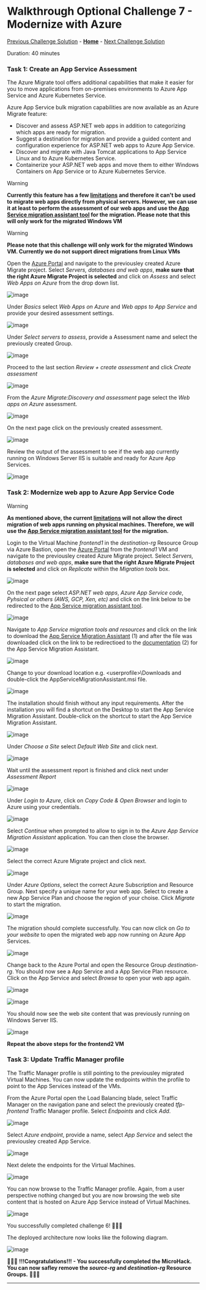 # Walkthrough Optional Challenge 7 - Modernize with Azure

[Previous Challenge Solution](../challenge-06/solution-06.md) - **[Home](../../Readme.md)** - [Next Challenge Solution](../challenge-08/solution-08.md)

Duration: 40 minutes


### **Task 1: Create an App Service Assessment**

The Azure Migrate tool offers additional capabilities that make it easier for you to move applications from on-premises environments to Azure App Service and Azure Kubernetes Service.

Azure App Service bulk migration capabilities are now available as an Azure Migrate feature:

* Discover and assess ASP.NET web apps in addition to categorizing which apps are ready for migration.
* Suggest a destination for migration and provide a guided content and configuration experience for ASP.NET web apps to Azure App Service.
* Discover and migrate with Java Tomcat applications to App Service Linux and to Azure Kubernetes Service.
* Containerize your ASP.NET web apps and move them to either Windows Containers on App Service or to Azure Kubernetes Service.

> [!WARNING]
> **Currently this feature has a few [limitations](https://learn.microsoft.com/en-us/azure/migrate/concepts-migration-webapps#limitations) and therefore it can't be used to migrate web apps directly from physical servers. However, we can use it at least to perform the assessment of our web apps and use the [App Service migration assistant tool](https://learn.microsoft.com/en-us/azure/app-service/app-service-asp-net-migration) for the migration. Please note that this will only work for the migrated Windows VM**

> [!WARNING]
> **Please note that this challenge will only work for the migrated Windows VM. Currently we do not support direct migrations from Linux VMs**

Open the [Azure Portal](https://portal.azure.com) and navigate to the previousley created Azure Migrate project. Select *Servers, databases and web apps*, **make sure that the right Azure Migrate Project is selected** and click on *Assess* and select *Web Apps on Azure* from the drop down list.

![image](./img/appservice1.png)

Under *Basics* select *Web Apps on Azure* and *Web apps to App Service* and provide your desired assessment settings.

![image](./img/appservice2.png)

Under *Select servers to assess*, provide a Assessment name and select the previously created Group.

![image](./img/appservice3.png)

Proceed to the last section *Review + create assessment* and click *Create assessment*

![image](./img/appservice4.png)

From the *Azure Migrate:Discovery and assessment* page select the *Web apps on Azure* assessment.

![image](./img/appservice5.png)

On the next page click on the previously created assessment.

![image](./img/appservice6.png)

Review the output of the assessment to see if the web app currently running on Windows Server IIS is suitable and ready for Azure App Services.

![image](./img/appservice7.png)

### **Task 2: Modernize web app to Azure App Service Code**

> [!WARNING]
> **As mentioned above, the current [limitations](https://learn.microsoft.com/en-us/azure/migrate/concepts-migration-webapps#limitations) will not allow the direct migration of web apps running on physical machines. Therefore, we will use the [App Service migration assistant tool](https://learn.microsoft.com/en-us/azure/app-service/app-service-asp-net-migration) for the migration.**


Login to the Virtual Machine *frontend1* in the *destination-rg* Resource Group via Azure Bastion, open the [Azure Portal](https://portal.azure.com) from the *frontend1* VM and navigate to the previousley created Azure Migrate project. Select *Servers, databases and web apps*, **make sure that the right Azure Migrate Project is selected** and click on *Replicate* within the *Migration tools* box.

![image](./img/modernize1.png)

On the next page select *ASP.NET web apps*, *Azure App Service code*, *Pyhsical or others (AWS, GCP, Xen, etc)* and click on the link below to be redirected to the [App Service migration assistant tool](https://learn.microsoft.com/en-us/azure/app-service/app-service-asp-net-migration).

![image](./img/modernize2.png)

Navigate to *App Service migration tools and resources* and click on the link to download the [App Service Migration Assistant](https://appmigration.microsoft.com/api/download/windows/AppServiceMigrationAssistant.msi) (1) and after the file was downloaded click on the link to be redirectioed to the [documentation](https://github.com/Azure/App-Service-Migration-Assistant/wiki/PowerShell-Scripts) (2) for the App Service Migration Assistant.

![image](./img/modernize3.png)

Change to your download location e.g. \<userprofile\>\\Downloads and double-click the AppServiceMigrationAssistant.msi file.

![image](./img/modernize4.png)

The installation should finish without any input requirements. After the installation you will find a shortcut on the Desktop to start the App Service Migration Assistant. Double-click on the shortcut to start the App Service Migration Assistant.

![image](./img/modernize5.png)

Under *Choose a Site* select *Default Web Site* and click next.

![image](./img/modernize6.png)

Wait until the assessment report is finished and click next under *Assessment Report*

![image](./img/modernize7.png)

Under *Login to Azure*, click on *Copy Code & Open Browser* and login to Azure using your credentials.

![image](./img/modernize8.png)

Select *Continue* when prompted to allow to sign in to the *Azure App Service Migration Assistant* application. You can then close the browser.

![image](./img/modernize9.png)

Select the correct Azure Migrate project and click next.

![image](./img/modernize10.png)

Under *Azure Options*, select the correct Azure Subscription and Resource Group. Next specify a unique name for your web app. Select to create a new App Service Plan and choose the region of your choise. Click *Migrate* to start the migration.

![image](./img/modernize11.png)

The migration should complete successfully. You can now click on *Go to your website* to open the migrated web app now running on Azure App Services.

![image](./img/modernize12.png)

Change back to the Azure Portal and open the Resource Group *destination-rg*. You should now see a App Service and a App Service Plan resource. Click on the App Service and select *Browse* to open your web app again.

![image](./img/modernize13.png)

![image](./img/modernize13-1.png)

You should now see the web site content that was previously running on Windows Server IIS.

![image](./img/modernize14.png)

**Repeat the above steps for the frontend2 VM**

### **Task 3: Update Traffic Manager profile**

The Traffic Manager profile is still pointing to the previousley migrated Virtual Machines. You can now update the endpoints within the profile to point to the App Services instead of the VMs.

From the Azure Portal open the Load Balancing blade, select Traffic Manager on the navigation pane and select the previously created *tfp-frontend* Traffic Manager profile. Select *Endpoints* and click *Add*.

![image](./img/tfupdate1.png)

Select *Azure endpoint*, provide a name, select *App Service* and select the previousley created App Service.

![image](./img/tfupdate2.png)

Next delete the endpoints for the Virtual Machines.

![image](./img/tfupdate3.png)

You can now browse to the Traffic Manager profile. Again, from a user perspective nothing changed but you are now browsing the web site content that is hosted on Azure App Service instead of Virtual Machines.

![image](./img/tfupdate4.png)

You successfully completed challenge 6! 🚀🚀🚀

The deployed architecture now looks like the following diagram.

![image](./img/Challenge-complete.jpg)

🚀🚀🚀 **!!!Congratulations!!! - You successfully completed the MicroHack. You can now safley remove the *source-rg* and *destination-rg* Resource Groups.** 🚀🚀🚀

--- 